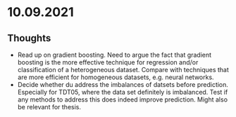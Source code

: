 # 10.09.2021
## Thoughts
- Read up on gradient boosting. Need to argue the fact that gradient boosting is the more effective technique for regression and/or classification of a heterogeneous dataset. Compare with techniques that are more efficient for homogeneous datasets, e.g. neural networks.
- Decide whether du address the imbalances of datsets before prediction. Especially for TDT05, where the data set definitely is imbalanced. Test if any methods to address this does indeed improve prediction. Might also be relevant for thesis.